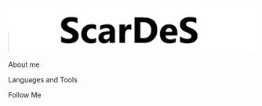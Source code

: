 ![Header](https://github.com/scardes/scardes/blob/main/assets/header.png)

About me

Languages and Tools

Follow Me
